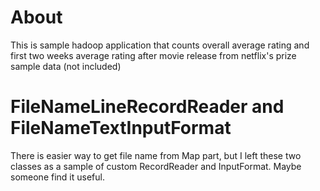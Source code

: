 # About
This is sample hadoop application that counts overall average rating and first two weeks average rating
after movie release from netflix's prize sample data (not included)

# FileNameLineRecordReader and FileNameTextInputFormat
There is easier way to get file name from Map part, but I left these two classes
as a sample of custom RecordReader and InputFormat. Maybe someone find it useful.
